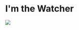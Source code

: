# I'm the Watcher 

![](https://res.cloudinary.com/djqcqqueb/image/upload/f_auto,q_auto/v1/assests/ei5berjt5abftf6vwfpj)